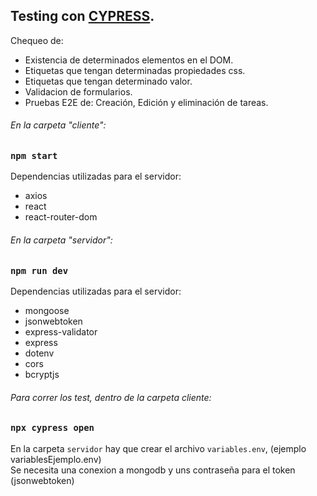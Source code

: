 ## Testing con [CYPRESS](https://www.cypress.io/).

Chequeo de:

- Existencia de determinados elementos en el DOM.
- Etiquetas que tengan determinadas propiedades css.
- Etiquetas que tengan determinado valor.
- Validacion de formularios.
- Pruebas E2E de: Creación, Edición y eliminación de tareas.

###### En la carpeta "cliente":

### `npm start`

Dependencias utilizadas para el servidor:

- axios
- react
- react-router-dom

###### En la carpeta "servidor":

### `npm run dev`

Dependencias utilizadas para el servidor:

- mongoose
- jsonwebtoken
- express-validator
- express
- dotenv
- cors
- bcryptjs

###### Para correr los test, dentro de la carpeta cliente:

### `npx cypress open`

En la carpeta `servidor` hay que crear el archivo `variables.env`, (ejemplo variablesEjemplo.env)<br />
Se necesita una conexion a mongodb y uns contraseña para el token (jsonwebtoken)<br />

